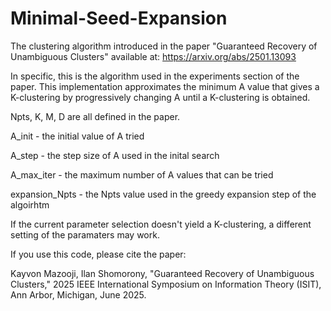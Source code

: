 # Minimal-Seed-Expansion
The clustering algorithm introduced in the paper "Guaranteed Recovery of Unambiguous Clusters" available at:  https://arxiv.org/abs/2501.13093  

In specific, this is the algorithm used in the experiments section of the paper.  This implementation approximates the minimum A value that gives a K-clustering by progressively changing A until a K-clustering is obtained.

Npts, K, M, D are all defined in the paper.

A_init - the initial value of A tried

A_step - the step size of A used in the inital search

A_max_iter - the maximum number of A values that can be tried

expansion_Npts - the Npts value used in the greedy expansion step of the algoirhtm


If the current parameter selection doesn't yield a K-clustering, a different setting of the paramaters may work.


If you use this code, please cite the paper:

Kayvon Mazooji, Ilan Shomorony, "Guaranteed Recovery of Unambiguous Clusters," 2025 IEEE International Symposium on Information Theory (ISIT), Ann Arbor, Michigan, June 2025.
